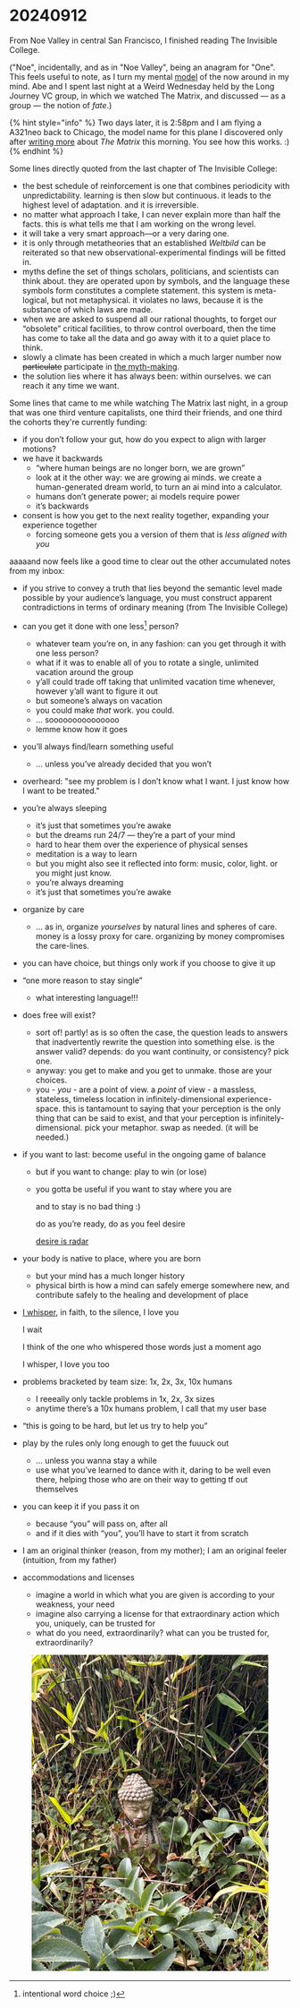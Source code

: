 # 20240912

From Noe Valley in central San Francisco, I finished reading The Invisible College.

("Noe", incidentally, and as in "Noe Valley", being an anagram for "One". This feels useful to note, as I turn my mental [model](../the-model.md) of the now around in my mind. Abe and I spent last night at a Weird Wednesday held by the Long Journey VC group, in which we watched The Matrix, and discussed — as a group — the notion of _fate_.)

{% hint style="info" %}
Two days later, it is 2:58pm and I am flying a A321neo back to Chicago, the model name for this plane I discovered only after [writing more](14.md) about _The Matrix_ this morning. You see how this works. :)
{% endhint %}

Some lines directly quoted from the last chapter of The Invisible College:

* the best schedule of reinforcement is one that combines periodicity with unpredictability. learning is then slow but continuous. it leads to the highest level of adaptation. and it is irreversible.
* no matter what approach I take, I can never explain more than half the facts. this is what tells me that I am working on the wrong level.
* it will take a very smart approach—or a very daring one.
* it is only through metatheories that an established _Weltbild_ can be reiterated so that new observational-experimental findings will be fitted in.
* myths define the set of things scholars, politicians, and scientists can think about. they are operated upon by symbols, and the language these symbols form constitutes a complete statement. this system is meta-logical, but not metaphysical. it violates no laws, because it is the substance of which laws are made.
* when we are asked to suspend all our rational thoughts, to forget our “obsolete” critical facilities, to throw control overboard, then the time has come to take all the data and go away with it to a quiet place to think.
* slowly a climate has been created in which a much larger number now ~~particulate~~ participate in [the myth-making](../../2023/12/21/#i-think-im-writing-myths).
* the solution lies where it has always been: within ourselves. we can reach it any time we want.

Some lines that came to me while watching The Matrix last night, in a group that was one third venture capitalists, one third their friends, and one third the cohorts they're currently funding:

* if you don’t follow your gut, how do you expect to align with larger motions?
* we have it backwards
  * “where human beings are no longer born, we are grown”
  * look at it the other way: we are growing ai minds. we create a human-generated dream world, to turn an ai mind into a calculator.
  * humans don’t generate power; ai models require power
  * it’s backwards
* consent is how you get to the next reality together, expanding your experience together
  * forcing someone gets you a version of them that is _less aligned with you_

aaaaand now feels like a good time to clear out the other accumulated notes from my inbox:

* if you strive to convey a truth that lies beyond the semantic level made possible by your audience’s language, you must construct apparent contradictions in terms of ordinary meaning (from The Invisible College)
* can you get it done with one less[^1] person?
  * whatever team you’re on, in any fashion: can you get through it with one less person?
  * what if it was to enable all of you to rotate a single, unlimited vacation around the group
  * y’all could trade off taking that unlimited vacation time whenever, however y’all want to figure it out
  * but someone’s always on vacation
  * you could make _that_ work. you could.
  * … sooooooooooooooo
  * lemme know how it goes
* you’ll always find/learn something useful
  * … unless you’ve already decided that you won’t
* overheard: "see my problem is I don’t know what I want. I just know how I want to be treated."
* you’re always sleeping
  * it’s just that sometimes you’re awake
  * but the dreams run 24/7 — they’re a part of your mind
  * hard to hear them over the experience of physical senses
  * meditation is a way to learn
  * but you might also see it reflected into form: music, color, light. or you might just know.
  * you’re always dreaming
  * it’s just that sometimes you’re awake
* organize by care
  * ... as in, organize _yourselves_ by natural lines and spheres of care. money is a lossy proxy for care. organizing by money compromises the care-lines.
* you can have choice, but things only work if you choose to give it up
* “one more reason to stay single”
  * what interesting language!!!
* does free will exist?
  * sort of! partly! as is so often the case, the question leads to answers that inadvertently rewrite the question into something else. is the answer valid? depends: do you want continuity, or consistency? pick one.
  * anyway: you get to make and you get to unmake. those are your choices.
  * you - _you_ - are a point of view. a _point_ of view - a massless, stateless, timeless location in infinitely-dimensional experience-space. this is tantamount to saying that your perception is the only thing that can be said to exist, and that your perception is infinitely-dimensional. pick your metaphor. swap as needed. (it will be needed.)
* if you want to last: become useful in the ongoing game of balance
  * but if you want to change: play to win (or lose)
  *   you gotta be useful if you want to stay where you are

      and to stay is no bad thing :)

      do as you’re ready, do as you feel desire

      [desire is radar](../02/29.md)
* your body is native to place, where you are born
  * but your mind has a much longer history
  * physical birth is how a mind can safely emerge somewhere new, and contribute safely to the healing and development of place
*   [I whisper](https://www.instagram.com/p/C-bT7NQuWlL/), in faith, to the silence, I love you

    I wait

    I think of the one who whispered those words just a moment ago

    I whisper, I love you too
* problems bracketed by team size: 1x, 2x, 3x, 10x humans
  * I reeeally only tackle problems in 1x, 2x, 3x sizes
  * anytime there’s a 10x humans problem, I call that my user base
* “this is going to be hard, but let us try to help you”
* play by the rules only long enough to get the fuuuck out
  * … unless you wanna stay a while
  * use what you’ve learned to dance with it, daring to be well even there, helping those who are on their way to getting tf out themselves
* you can keep it if you pass it on
  * because “you” will pass on, after all
  * and if it dies with “you”, you’ll have to start it from scratch
* I am an original thinker (reason, from my mother); I am an original feeler (intuition, from my father)
* accommodations and licenses
  * imagine a world in which what you are given is according to your weakness, your need
  * imagine also carrying a license for that extraordinary action which you, uniquely, can be trusted for
  * what do you need, extraordinarily? what can you be trusted for, extraordinarily?

<figure><img src="../../.gitbook/assets/74770021844__AAD9389E-9B42-4218-AE26-E8F396A30AC4.HEIC.jpeg" alt=""><figcaption></figcaption></figure>

[^1]: intentional word choice ;)
